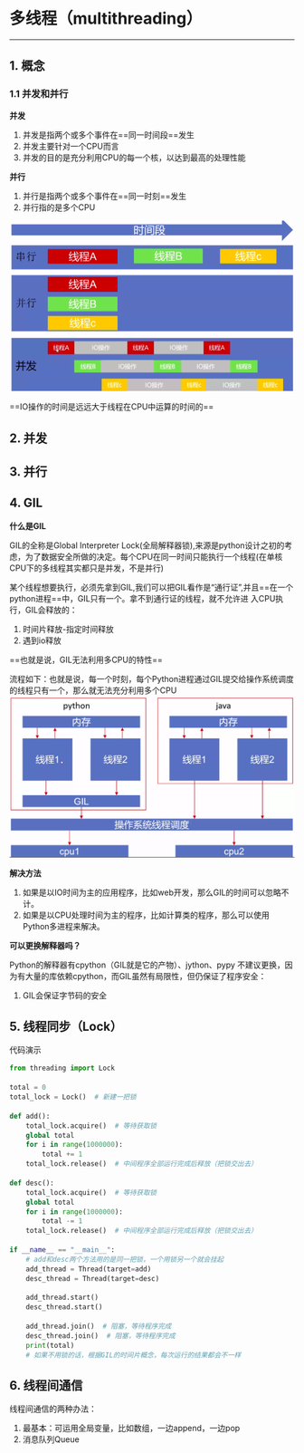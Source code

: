 # 多线程（multithreading）
---
## 1. 概念
### 1.1 并发和并行

**并发**
1. 并发是指两个或多个事件在==同一时间段==发生
2. 并发主要针对一个CPU而言
3. 并发的目的是充分利用CPU的每一个核，以达到最高的处理性能

**并行**
1. 并行是指两个或多个事件在==同一时刻==发生
2. 并行指的是多个CPU

![并发和并行](../py-img/threading.png "并发和并行")

==IO操作的时间是远远大于线程在CPU中运算的时间的==


## 2. 并发


## 3. 并行

## 4. GIL
**什么是GIL**

GIL的全称是Global Interpreter Lock(全局解释器锁),来源是python设计之初的考虑，为了数据安全所做的决定。每个CPU在同一时间只能执行一个线程(在单核CPU下的多线程其实都只是并发，不是并行)

某个线程想要执行，必须先拿到GIL,我们可以把GIL看作是“通行证”,并且==在一个python进程==中，GIL只有一个。拿不到通行证的线程，就不允许进
入CPU执行，GIL会释放的：
1. 时间片释放-指定时间释放
2. 遇到io释放

==也就是说，GIL无法利用多CPU的特性==

流程如下：也就是说，每一个时刻，每个Python进程通过GIL提交给操作系统调度的线程只有一个，那么就无法充分利用多个CPU
![GIL工作过程](../py-img/GIL.png "GIL工作过程")

**解决方法**
1. 如果是以IO时间为主的应用程序，比如web开发，那么GIL的时间可以忽略不计。
2. 如果是以CPU处理时间为主的程序，比如计算类的程序，那么可以使用Python多进程来解决。

**可以更换解释器吗？**

Python的解释器有cpython（GIL就是它的产物）、jython、pypy
不建议更换，因为有大量的库依赖cpython，而GIL虽然有局限性，但仍保证了程序安全：
1. GIL会保证字节码的安全

## 5. 线程同步（Lock）
代码演示
```python
from threading import Lock

total = 0
total_lock = Lock()  # 新建一把锁

def add():
    total_lock.acquire()  # 等待获取锁
    global total
    for i in range(1000000):
        total += 1
    total_lock.release()  # 中间程序全部运行完成后释放（把锁交出去）

def desc():
    total_lock.acquire()  # 等待获取锁
    global total
    for i in range(1000000):
        total -= 1
    total_lock.release()  # 中间程序全部运行完成后释放（把锁交出去）

if __name__ == "__main__":
    # add和desc两个方法用的是同一把锁，一个用锁另一个就会挂起
    add_thread = Thread(target=add)
    desc_thread = Thread(target=desc)

    add_thread.start()
    desc_thread.start()

    add_thread.join()  # 阻塞，等待程序完成
    desc_thread.join()  # 阻塞，等待程序完成
    print(total)
    # 如果不用锁的话，根据GIL的时间片概念，每次运行的结果都会不一样
```

## 6. 线程间通信
线程间通信的两种办法：
1. 最基本：可运用全局变量，比如数组，一边append，一边pop
2. 消息队列Queue